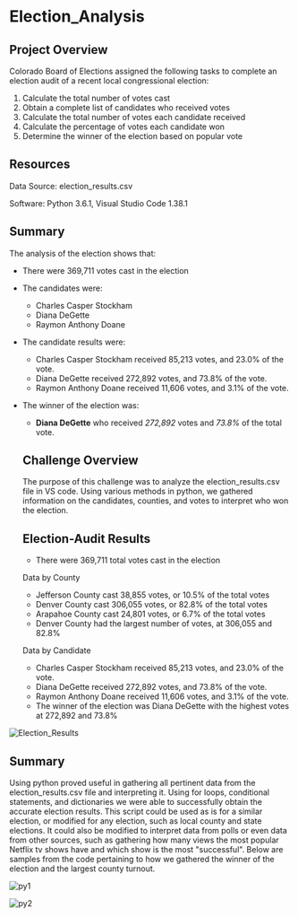 # Election_Analysis
## Project Overview

Colorado Board of Elections assigned the following tasks to complete an election audit of a recent local congressional election:
1. Calculate the total number of votes cast
2. Obtain a complete list of candidates who received votes
3. Calculate the total number of votes each candidate received
4. Calculate the percentage of votes each candidate won
5. Determine the winner of the election based on popular vote

## Resources
Data Source: election_results.csv

Software: Python 3.6.1, Visual Studio Code 1.38.1

## Summary
The analysis of the election shows that:
- There were 369,711 votes cast in the election
- The candidates were:
  - Charles Casper Stockham
  - Diana DeGette
  - Raymon Anthony Doane
- The candidate results were:
  - Charles Casper Stockham received 85,213 votes, and 23.0% of the vote.
  - Diana DeGette received 272,892 votes, and 73.8% of the vote.
  - Raymon Anthony Doane received 11,606 votes, and 3.1% of the vote.
- The winner of the election was:
  - **Diana DeGette** who received *272,892* votes and *73.8%* of the total vote.
  
  ## Challenge Overview
  
  The purpose of this challenge was to analyze the election_results.csv file in VS code. Using various methods in python, we gathered information on the candidates, counties, and votes to interpret who won the election. 
  
  ## Election-Audit Results
  - There were 369,711 total votes cast in the election
  
  Data by County
  
    - Jefferson County cast 38,855 votes, or 10.5% of the total votes
    - Denver County cast 306,055 votes, or 82.8% of the total votes
    - Arapahoe County cast 24,801 votes, or 6.7% of the total votes
    - Denver County had the largest number of votes, at 306,055 and 82.8%
    
  Data by Candidate
    
  - Charles Casper Stockham received 85,213 votes, and 23.0% of the vote.
  - Diana DeGette received 272,892 votes, and 73.8% of the vote.
  - Raymon Anthony Doane received 11,606 votes, and 3.1% of the vote.
  - The winner of the election was Diana DeGette with the highest votes at 272,892 and 73.8%


![Election_Results](https://user-images.githubusercontent.com/106620821/178171160-bc400a7c-2124-405c-93ac-3457ae8db7f1.png)
 
  
## Summary
Using python proved useful in gathering all pertinent data from the election_results.csv file and interpreting it. Using for loops, conditional statements, and dictionaries we were able to successfully obtain the accurate election results. This script could be used as is for a similar election, or modified for any election, such as local county and state elections. It could also be modified to interpret data from polls or even data from other sources, such as gathering how many views the most popular Netflix tv shows have and which show is the most "successful". Below are samples from the code pertaining to how we gathered the winner of the election and the largest county turnout. 


![py1](https://user-images.githubusercontent.com/106620821/178171397-48f638d3-0d3c-4342-abd3-9b690583654e.png)



![py2](https://user-images.githubusercontent.com/106620821/178171412-e849110b-c2d2-4b9f-ab0c-e8e53803e4f3.png)

